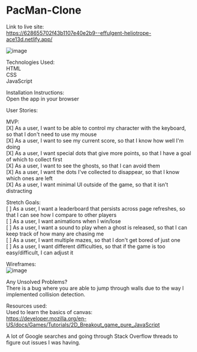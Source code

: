 # PacMan-Clone

Link to live site: <br />
https://628655702f43b1107e40e2b9--effulgent-heliotrope-ace13d.netlify.app/ <br />

![image](https://user-images.githubusercontent.com/99563824/169315999-fbd5fb0b-c9d9-497f-9f23-1980e82e1f7a.png)


Technologies Used: <br />
HTML <br />
CSS <br />
JavaScript <br />

Installation Instructions: <br />
Open the app in your browser <br />

User Stories: <br />

MVP: <br />
[X] As a user, I want to be able to control my character with the keyboard, so that I don't need to use my mouse <br />
[X] As a user, I want to see my current score, so that I know how well I'm doing <br />
[X] As a user, I want special dots that give more points, so that I have a goal of which to collect first <br />
[X] As a user, I want to see the ghosts, so that I can avoid them <br />
[X] As a user, I want the dots I've collected to disappear, so that I know which ones are left <br />
[X] As a user, I want minimal UI outside of the game, so that it isn't distracting <br />

Stretch Goals: <br />
[ ] As a user, I want a leaderboard that persists across page refreshes, so that I can see how I compare to other players <br />
[ ] As a user, I want animations when I win/lose <br />
[ ] As a user, I want a sound to play when a ghost is released, so that I can keep track of how many are chasing me <br />
[ ] As a user, I want multiple mazes, so that I don't get bored of just one <br />
[ ] As a user, I want different difficulties, so that if the game is too easy/difficult, I can adjust it <br />

Wireframes: <br />
![image](https://user-images.githubusercontent.com/99563824/169320361-df6b0c0f-fdf3-461c-9372-872629594883.png)

Any Unsolved Problems? <br />
There is a bug where you are able to jump through walls due to the way I implemented collision detection. <br />

Resources used: <br />
Used to learn the basics of canvas: <br />
https://developer.mozilla.org/en-US/docs/Games/Tutorials/2D_Breakout_game_pure_JavaScript <br />

A lot of Google searches and going through Stack Overflow threads to figure out issues I was having.
